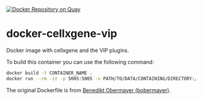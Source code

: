 [![Docker Repository on Quay](https://quay.io/repository/bgruening/cellxgene-vip/status "Docker Repository on Quay")](https://quay.io/repository/bgruening/cellxgene-vip)

# docker-cellxgene-vip

Docker image with cellxgene and the VIP plugins.

To build this container you can use the following command:

```bash
docker build -t CONTAINER_NAME .
docker run --rm -it -p 5005:5005 -v PATH/TO/DATA/CONTAINING/DIRECTORY:/data CONTAINER_NAME launch /data/FILE.h5ad --host 0.0.0.0 --port 5005
```

The original Dockerfile is from [Benedikt Obermayer (bobermayer)](https://github.com/bobermayer/cellxgene_vip/blob/master/docker/Dockerfile).
